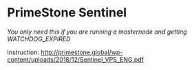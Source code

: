 # PrimeStone Sentinel

*You only need this if you are running a masternode and getting WATCHDOG_EXPIRED*

Instruction: http://primestone.global/wp-content/uploads/2018/12/Sentinel_VPS_ENG.pdf

